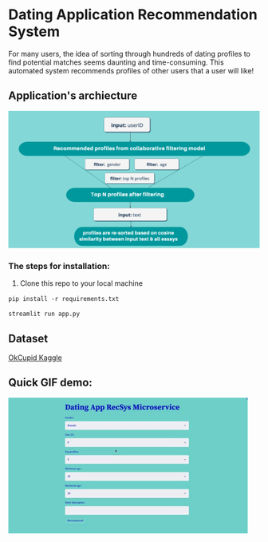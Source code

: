 # Dating Application Recommendation System

For many users, the idea of sorting through hundreds of dating profiles to find potential matches seems daunting and time-consuming.
This automated system  recommends profiles of other users that a user will like!


## Application's archiecture

![Alt text](./assets/backend_app.png)


### The steps for installation:

1. Clone this repo to your local machine

```
pip install -r requirements.txt
```
```
streamlit run app.py
```



## Dataset

[OkCupid Kaggle](https://www.kaggle.com/datasets/andrewmvd/okcupid-profiles)


## Quick GIF demo:
![Alt text](./assets/dating_recsys.gif)
